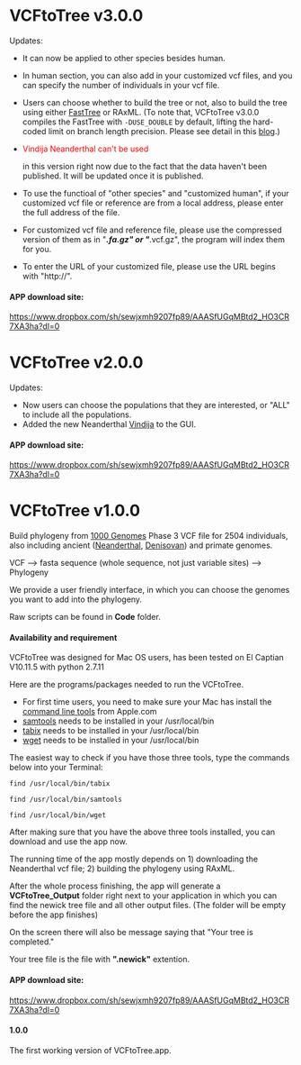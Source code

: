 # VCFtoTree v3.0.0
Updates:
- It can now be applied to other species besides human.
- In human section, you can also add in your customized vcf files, and you can specify the number of individuals in your vcf file.
- Users can choose whether to build the tree or not, also to build the tree using either [FastTree] or RAxML. (To note that, VCFtoTree v3.0.0 compiles the FastTree with ```-DUSE_DOUBLE``` by default, lifting the hard-coded limit on branch length precision. Please see detail in this [blog].)
- <p style='color:red'>Vindija Neanderthal can't be used </p> in this version right now due to the fact that the data haven't been published. It will be updated once it is published.

- To use the functioal of "other species" and "customized human", if your customized vcf file or reference are from a local address, please enter the full address of the file.
- For customized vcf file and reference file, please use the compressed version of them as in "***.fa.gz" or "***.vcf.gz", the program will index them for you.
- To enter the URL of your customized file, please use the URL begins with "http://".


[FastTree]:http://www.microbesonline.org/fasttree/
[blog]:http://darlinglab.org/blog/2015/03/23/not-so-fast-fasttree.html

#### APP download site:
https://www.dropbox.com/sh/sewjxmh9207fp89/AAASfUGqMBtd2_HO3CR7XA3ha?dl=0



# VCFtoTree v2.0.0
Updates:
- Now users can choose the populations that they are interested, or "ALL" to include all the populations.
- Added the new Neanderthal [Vindija] to the GUI. 

[Vindija]:http://cdna.eva.mpg.de/neandertal/Vindija/VCF/Vindija33.19/

#### APP download site:
https://www.dropbox.com/sh/sewjxmh9207fp89/AAASfUGqMBtd2_HO3CR7XA3ha?dl=0




# VCFtoTree v1.0.0
Build phylogeny from [1000 Genomes] Phase 3 VCF file for 2504 individuals, also including ancient ([Neanderthal], [Denisovan]) and primate genomes.

[1000 Genomes]:http://www.1000genomes.org
[Neanderthal]:http://www.eva.mpg.de/neandertal/index.html
[Denisovan]:http://www.eva.mpg.de/denisova/index.html

VCF --> fasta sequence (whole sequence, not just variable sites) --> Phylogeny

We provide a user friendly interface, in which you can choose the genomes you want to add into the phylogeny.

Raw scripts can be found in **Code** folder.

#### Availability and requirement
VCFtoTree was designed for Mac OS users, has been tested on El Captian V10.11.5 with python 2.7.11

Here are the programs/packages needed to run the VCFtoTree.
- For first time users, you need to make sure your Mac has install the [command line tools] from Apple.com
- [samtools] needs to be installed in your /usr/local/bin
- [tabix] needs to be installed in your /usr/local/bin
- [wget] needs to be installed in your /usr/local/bin

[samtools]:http://www.htslib.org
[tabix]:https://github.com/samtools/tabix
[wget]:https://developer.apple.com/opensource/
[command line tools]:https://developer.apple.com/opensource/

The easiest way to check if you have those three tools, type the commands below into your Terminal:

```unix
find /usr/local/bin/tabix

find /usr/local/bin/samtools

find /usr/local/bin/wget
```
After making sure that you have the above three tools installed, you can download and use the app now.

The running time of the app mostly depends on 1) downloading the Neanderthal vcf file; 2) building the phylogeny using RAxML.

After the whole process finishing, the app will generate a **VCFtoTree_Output** folder right next to your application in which you can find the newick tree file and all other output files. (The folder will be empty before the app finishes)

On the screen there will also be message saying that "Your tree is completed."

Your tree file is the file with **".newick"** extention.

#### APP download site:
https://www.dropbox.com/sh/sewjxmh9207fp89/AAASfUGqMBtd2_HO3CR7XA3ha?dl=0

#### 1.0.0
The first working version of VCFtoTree.app.


